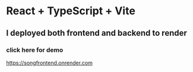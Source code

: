 # React + TypeScript + Vite

## I deployed both frontend and backend to render

### click here for demo

https://songfrontend.onrender.com

